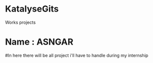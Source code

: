 # KatalyseGits
Works projects
# Name : ASNGAR 
#In here there will be all project i'll have to handle during my internship


